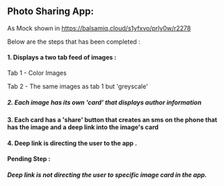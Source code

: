 
## Photo Sharing App:

As Mock shown in  https://balsamiq.cloud/s1yfxvo/prly0w/r2278

Below are the steps that has been completed :

#### 1.  Displays a two tab feed of images :
   
   Tab 1 - Color Images
   
   Tab 2 - The same images as tab 1 but 'greyscale'
   
##### 2. Each image has its own 'card' that displays author information


####  3. Each card has a 'share' button that creates an sms on the phone that has the image and a deep link into the image's card

#### 4. Deep link is directing the user to the app .


#### Pending Step :
   
   ##### Deep link is not directing the user to specific image card in the app. 
